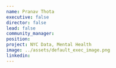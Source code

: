 ```yaml
---
name: Pranav Thota
executive: false
director: false
lead: false
community_manager:   
position:  
project: NYC Data, Mental Health
image: ../assets/default_exec_image.png
linkedin: 
---
```

